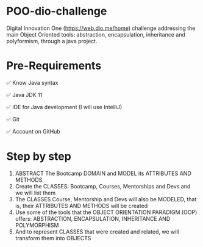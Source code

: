 # POO-dio-challenge

Digital Innovation One (https://web.dio.me/home) challenge addressing the main Object Oriented tools: abstraction, encapsulation, inheritance and polyformism, through a java project.

# Pre-Requirements

✅ Know Java syntax

✅ Java JDK 11

✅ IDE for Java development (I will use IntelliJ)

✅ Git

✅ Account on GitHub

# Step by step

1. ABSTRACT The Bootcamp DOMAIN and MODEL its ATTRIBUTES AND METHODS
2. Create the CLASSES: Bootcamp, Courses, Mentorships and Devs and we will list them
3. The CLASSES Course, Mentorship and Devs will also be MODELED, that is, their ATTRIBUTES AND METHODS will be created
4. Use some of the tools that the OBJECT ORIENTATION PARADIGM (OOP) offers: ABSTRACTION, ENCAPSULATION, INHERITANCE AND POLYMORPHISM
5. And to represent CLASSES that were created and related, we will transform them into OBJECTS

